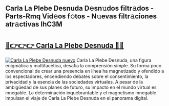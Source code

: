 ## Carla La Plebe Desnuda D𝚎sn𝚞dos filtr𝚊dos - Parts-Rmq Vid𝚎os f𝚘tos - N𝚞evas filtr𝚊ciones atr𝚊ctivas IhC3M

# <h2><a href="http://mbcahob.tromn.icu/?c=Carla+La+Plebe+Desnuda">🔗👉👉👉 Carla La Plebe Desnuda 🔗🔗</a></h2>

[![Carla La Plebe Desnuda nuevo](https://i.imgur.com/pEAQMta.gif)](http://mbcahob.tromn.icu/?c=Carla+La+Plebe+Desnuda)
Carla La Plebe Desnuda, una figura enigmática y multifacética, desafía la comprensión simple. Su forma poco convencional de crear una presencia en línea ha magnetizado y ofendido a los espectadores, encendiendo debates sobre el consentimiento, la privacidad y la esencia de las sociedades virtuales. A pesar de la ambigüedad de sus planes de futuro, su impacto en el mundo virtual es innegable. La determinación inquebrantable y el magnetismo innegable impulsan el viaje de Carla La Plebe Desnuda en el panorama digital.
